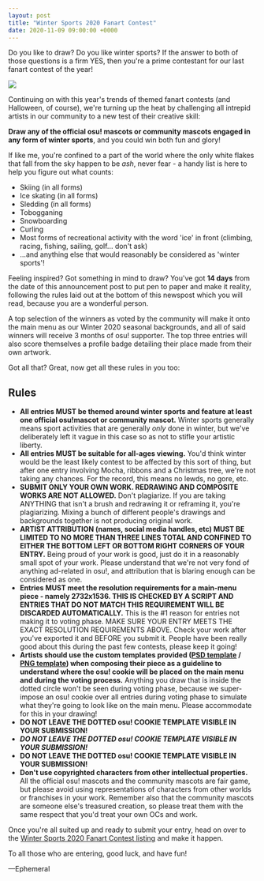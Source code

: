 ```yaml
---
layout: post
title: "Winter Sports 2020 Fanart Contest"
date: 2020-11-09 09:00:00 +0000
---
```


Do you like to draw? Do you like winter sports? If the answer to both of those questions is a firm YES, then you're a prime contestant for our last fanart contest of the year!

![](https://assets.ppy.sh/contests/114/header.jpg)

Continuing on with this year's trends of themed fanart contests (and Halloween, of course), we're turning up the heat by challenging all intrepid artists in our community to a new test of their creative skill:

**Draw any of the official osu! mascots or community mascots engaged in any form of winter sports**, and you could win both fun and glory!

If like me, you're confined to a part of the world where the only white flakes that fall from the sky happen to be *ash*, never fear - a handy list is here to help you figure out what counts:

- Skiing (in all forms)
- Ice skating (in all forms)
- Sledding (in all forms)
- Tobogganing
- Snowboarding
- Curling
- Most forms of recreational activity with the word 'ice' in front (climbing, racing, fishing, sailing, golf... don't ask)
- ...and anything else that would reasonably be considered as 'winter sports'!

Feeling inspired? Got something in mind to draw? You've got **14 days** from the date of this announcement post to put pen to paper and make it reality, following the rules laid out at the bottom of this newspost which you will read, because you are a wonderful person.

A top selection of the winners as voted by the community will make it onto the main menu as our Winter 2020 seasonal backgrounds, and all of said winners will receive 3 months of osu! supporter. The top three entries will also score themselves a profile badge detailing their place made from their own artwork.

Got all that? Great, now get all these rules in you too:

## Rules

- **All entries MUST be themed around winter sports and feature at least one official osu!mascot or community mascot.** Winter sports generally means sport activities that are generally *only* done in winter, but we've deliberately left it vague in this case so as not to stifle your artistic liberty.
- **All entries MUST be suitable for all-ages viewing.** You'd think winter would be the least likely contest to be affected by this sort of thing, but after one entry involving Mocha, ribbons and a Christmas tree, we're not taking any chances. For the record, this means no lewds, no gore, etc.
- **SUBMIT ONLY YOUR OWN WORK. REDRAWING AND COMPOSITE WORKS ARE NOT ALLOWED.** Don't plagiarize. If you are taking ANYTHING that isn't a brush and redrawing it or reframing it, you're plagiarizing. Mixing a bunch of different people's drawings and backgrounds together is not producing original work.
- **ARTIST ATTRIBUTION (names, social media handles, etc) MUST BE LIMITED TO NO MORE THAN THREE LINES TOTAL AND CONFINED TO EITHER THE BOTTOM LEFT OR BOTTOM RIGHT CORNERS OF YOUR ENTRY.** Being proud of your work is good, just do it in a reasonably small spot of your work. Please understand that we're not very fond of anything ad-related in osu!, and attribution that is blaring enough can be considered as one.
- **Entries MUST meet the resolution requirements for a main-menu piece - namely 2732x1536. THIS IS CHECKED BY A SCRIPT AND ENTRIES THAT DO NOT MATCH THIS REQUIREMENT WILL BE DISCARDED AUTOMATICALLY.** This is the #1 reason for entries not making it to voting phase. MAKE SURE YOUR ENTRY MEETS THE EXACT RESOLUTION REQUIREMENTS ABOVE. Check your work after you've exported it and BEFORE you submit it. People have been really good about this during the past few contests, please keep it going!
- **Artists should use the custom templates provided ([PSD template](https://assets.ppy.sh/events/fanart/templates/osu%21%20main%20menu%202732x1536.psd?2017) / [PNG template](https://assets.ppy.sh/events/fanart/templates/osu%21%20main%20menu%202732x1536.png?2017)) when composing their piece as a guideline to understand where the osu! cookie will be placed on the main menu and during the voting process.** Anything you draw that is inside the dotted circle won't be seen during voting phase, because we super-impose an osu! cookie over all entries during voting phase to simulate what they're going to look like on the main menu. Please accommodate for this in your drawing!
- **DO NOT LEAVE THE DOTTED osu! COOKIE TEMPLATE VISIBLE IN YOUR SUBMISSION!**
- ***DO NOT LEAVE THE DOTTED osu! COOKIE TEMPLATE VISIBLE IN YOUR SUBMISSION!***
- **DO NOT LEAVE THE DOTTED osu! COOKIE TEMPLATE VISIBLE IN YOUR SUBMISSION!**
- **Don't use copyrighted characters from other intellectual properties.** All the official osu! mascots and the community mascots are fair game, but please avoid using representations of characters from other worlds or franchises in your work. Remember also that the community mascots are someone else's treasured creation, so please treat them with the same respect that you'd treat your own OCs and work.

Once you're all suited up and ready to submit your entry, head on over to the [Winter Sports 2020 Fanart Contest listing](https://osu.ppy.sh/community/contests/114) and make it happen.

To all those who are entering, good luck, and have fun!

—Ephemeral
